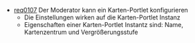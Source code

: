 * [req0107](https://github.com/PolitAktiv/politaktiv-requirements/tree/master/de/requirements/req0107/req0107.md) Der Moderator kann ein Karten-Portlet konfigurieren
  * Die Einstellungen wirken auf die Karten-Portlet Instanz
  * Eigenschaften einer Karten-Portlet Instantz sind: Name, Kartenzentrum und Vergrößerungsstufe